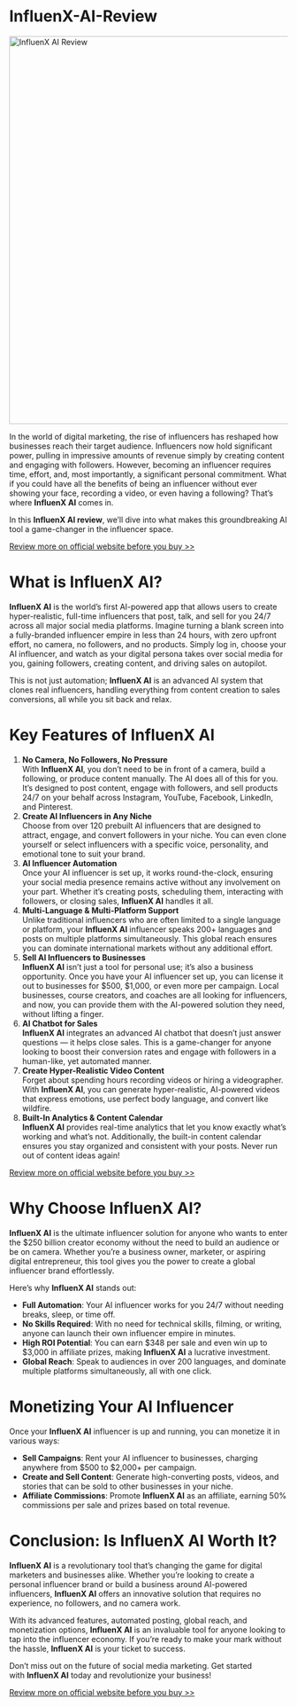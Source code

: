 # InfluenX-AI-Review

<!DOCTYPE html PUBLIC "-//W3C//DTD XHTML 1.0 Transitional//EN" "http://www.w3.org/TR/xhtml1/DTD/xhtml1-transitional.dtd">
<html xmlns="http://www.w3.org/1999/xhtml">
<head>
<meta http-equiv="Content-Type" content="text/html; charset=iso-8859-1" />
<title>Untitled Document</title>
</head>

<body>
<div role="button" tabindex="0">
  <div><img alt="InfluenX AI Review" width="700" height="700" loading="eager" role="presentation" src="https://miro.medium.com/v2/resize:fit:1050/1*viy14ov86szStRBNBlmvgw.png" /></div>
</div>
<p id="3bd1" data-selectable-paragraph="">In the world of digital marketing, the rise of influencers has reshaped how businesses reach their target audience. Influencers now hold significant power, pulling in impressive amounts of revenue simply by creating content and engaging with followers. However, becoming an influencer requires time, effort, and, most importantly, a significant personal commitment. What if you could have all the benefits of being an influencer without ever showing your face, recording a video, or even having a following? That&rsquo;s where&nbsp;<strong>InfluenX AI</strong>&nbsp;comes in.</p>
<p id="5957" data-selectable-paragraph="">In this&nbsp;<strong>InfluenX AI review</strong>, we&rsquo;ll dive into what makes this groundbreaking AI tool a game-changer in the influencer space.</p>
<p id="0a76" data-selectable-paragraph=""><a href="https://aidigireview.com/influenx-ai-review/" rel="noopener ugc nofollow" target="_blank">Review more on official website before you buy &gt;&gt;</a></p>
<h1 id="96df" data-selectable-paragraph="">What is InfluenX AI?</h1>
<p id="63b0" data-selectable-paragraph=""><strong>InfluenX AI</strong>&nbsp;is the world&rsquo;s first AI-powered app that allows users to create hyper-realistic, full-time influencers that post, talk, and sell for you 24/7 across all major social media platforms. Imagine turning a blank screen into a fully-branded influencer empire in less than 24 hours, with zero upfront effort, no camera, no followers, and no products. Simply log in, choose your AI influencer, and watch as your digital persona takes over social media for you, gaining followers, creating content, and driving sales on autopilot.</p>
<p id="c059" data-selectable-paragraph="">This is not just automation;&nbsp;<strong>InfluenX AI</strong>&nbsp;is an advanced AI system that clones real influencers, handling everything from content creation to sales conversions, all while you sit back and relax.</p>
<h1 id="df52" data-selectable-paragraph="">Key Features of InfluenX AI</h1>
<ol>
  <li id="13b0" data-selectable-paragraph=""><strong>No Camera, No Followers, No Pressure</strong><br />
    With&nbsp;<strong>InfluenX AI</strong>, you don&rsquo;t need to be in front of a camera, build a following, or produce content manually. The AI does all of this for you. It&rsquo;s designed to post content, engage with followers, and sell products 24/7 on your behalf across Instagram, YouTube, Facebook, LinkedIn, and Pinterest.</li>
  <li id="b258" data-selectable-paragraph=""><strong>Create AI Influencers in Any Niche</strong><br />
    Choose from over 120 prebuilt AI influencers that are designed to attract, engage, and convert followers in your niche. You can even clone yourself or select influencers with a specific voice, personality, and emotional tone to suit your brand.</li>
  <li id="f835" data-selectable-paragraph=""><strong>AI Influencer Automation</strong><br />
    Once your AI influencer is set up, it works round-the-clock, ensuring your social media presence remains active without any involvement on your part. Whether it&rsquo;s creating posts, scheduling them, interacting with followers, or closing sales,&nbsp;<strong>InfluenX AI</strong>&nbsp;handles it all.</li>
  <li id="e58d" data-selectable-paragraph=""><strong>Multi-Language &amp; Multi-Platform Support</strong><br />
    Unlike traditional influencers who are often limited to a single language or platform, your&nbsp;<strong>InfluenX AI</strong>&nbsp;influencer speaks 200+ languages and posts on multiple platforms simultaneously. This global reach ensures you can dominate international markets without any additional effort.</li>
  <li id="50ff" data-selectable-paragraph=""><strong>Sell AI Influencers to Businesses</strong><br />
      <strong>InfluenX AI</strong>&nbsp;isn&rsquo;t just a tool for personal use; it&rsquo;s also a business opportunity. Once you have your AI influencer set up, you can license it out to businesses for $500, $1,000, or even more per campaign. Local businesses, course creators, and coaches are all looking for influencers, and now, you can provide them with the AI-powered solution they need, without lifting a finger.</li>
  <li id="9481" data-selectable-paragraph=""><strong>AI Chatbot for Sales</strong><br />
      <strong>InfluenX AI</strong>&nbsp;integrates an advanced AI chatbot that doesn&rsquo;t just answer questions &mdash; it helps close sales. This is a game-changer for anyone looking to boost their conversion rates and engage with followers in a human-like, yet automated manner.</li>
  <li id="3c40" data-selectable-paragraph=""><strong>Create Hyper-Realistic Video Content</strong><br />
    Forget about spending hours recording videos or hiring a videographer. With&nbsp;<strong>InfluenX AI</strong>, you can generate hyper-realistic, AI-powered videos that express emotions, use perfect body language, and convert like wildfire.</li>
  <li id="f644" data-selectable-paragraph=""><strong>Built-In Analytics &amp; Content Calendar</strong><br />
      <strong>InfluenX AI</strong>&nbsp;provides real-time analytics that let you know exactly what&rsquo;s working and what&rsquo;s not. Additionally, the built-in content calendar ensures you stay organized and consistent with your posts. Never run out of content ideas again!</li>
</ol>
<p id="2471" data-selectable-paragraph=""><a href="https://aidigireview.com/influenx-ai-review/" rel="noopener ugc nofollow" target="_blank">Review more on official website before you buy &gt;&gt;</a></p>
<h1 id="e6aa" data-selectable-paragraph="">Why Choose InfluenX AI?</h1>
<p id="0fbf" data-selectable-paragraph=""><strong>InfluenX AI</strong>&nbsp;is the ultimate influencer solution for anyone who wants to enter the $250 billion creator economy without the need to build an audience or be on camera. Whether you&rsquo;re a business owner, marketer, or aspiring digital entrepreneur, this tool gives you the power to create a global influencer brand effortlessly.</p>
<p id="a567" data-selectable-paragraph="">Here&rsquo;s why&nbsp;<strong>InfluenX AI</strong>&nbsp;stands out:</p>
<ul>
  <li id="9f07" data-selectable-paragraph=""><strong>Full Automation</strong>: Your AI influencer works for you 24/7 without needing breaks, sleep, or time off.</li>
  <li id="1257" data-selectable-paragraph=""><strong>No Skills Required</strong>: With no need for technical skills, filming, or writing, anyone can launch their own influencer empire in minutes.</li>
  <li id="fde1" data-selectable-paragraph=""><strong>High ROI Potential</strong>: You can earn $348 per sale and even win up to $3,000 in affiliate prizes, making&nbsp;<strong>InfluenX AI</strong>&nbsp;a lucrative investment.</li>
  <li id="2bd1" data-selectable-paragraph=""><strong>Global Reach</strong>: Speak to audiences in over 200 languages, and dominate multiple platforms simultaneously, all with one click.</li>
</ul>
<h1 id="794b" data-selectable-paragraph="">Monetizing Your AI Influencer</h1>
<p id="10da" data-selectable-paragraph="">Once your&nbsp;<strong>InfluenX AI</strong>&nbsp;influencer is up and running, you can monetize it in various ways:</p>
<ul>
  <li id="6a2d" data-selectable-paragraph=""><strong>Sell Campaigns</strong>: Rent your AI influencer to businesses, charging anywhere from $500 to $2,000+ per campaign.</li>
  <li id="23fb" data-selectable-paragraph=""><strong>Create and Sell Content</strong>: Generate high-converting posts, videos, and stories that can be sold to other businesses in your niche.</li>
  <li id="d309" data-selectable-paragraph=""><strong>Affiliate Commissions</strong>: Promote&nbsp;<strong>InfluenX AI</strong>&nbsp;as an affiliate, earning 50% commissions per sale and prizes based on total revenue.</li>
</ul>
<h1 id="d91c" data-selectable-paragraph="">Conclusion: Is InfluenX AI Worth It?</h1>
<p id="d191" data-selectable-paragraph=""><strong>InfluenX AI</strong>&nbsp;is a revolutionary tool that&rsquo;s changing the game for digital marketers and businesses alike. Whether you&rsquo;re looking to create a personal influencer brand or build a business around AI-powered influencers,&nbsp;<strong>InfluenX AI</strong>&nbsp;offers an innovative solution that requires no experience, no followers, and no camera work.</p>
<p id="9fb4" data-selectable-paragraph="">With its advanced features, automated posting, global reach, and monetization options,&nbsp;<strong>InfluenX AI</strong>&nbsp;is an invaluable tool for anyone looking to tap into the influencer economy. If you&rsquo;re ready to make your mark without the hassle,&nbsp;<strong>InfluenX AI</strong>&nbsp;is your ticket to success.</p>
<p id="5f1d" data-selectable-paragraph="">Don&rsquo;t miss out on the future of social media marketing. Get started with&nbsp;<strong>InfluenX AI</strong>&nbsp;today and revolutionize your business!</p>
<p id="7848" data-selectable-paragraph=""><a href="https://aidigireview.com/influenx-ai-review/" rel="noopener ugc nofollow" target="_blank">Review more on official website before you buy &gt;&gt;</a></p>
</body>
</html>
